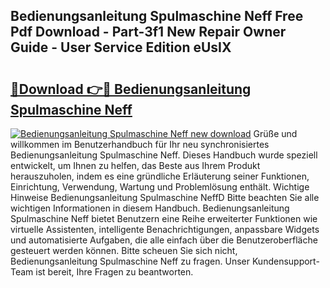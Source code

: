## Bedienungsanleitung Spulmaschine Neff Free Pdf Download - Part-3f1 New Repair Owner Guide - User Service Edition eUsIX

# <h2><a href="http://df2ff0t.blite.top/?on=Bedienungsanleitung+Spulmaschine+Neff">🔗Download 👉🔴 Bedienungsanleitung Spulmaschine Neff</a></h2>

[![Bedienungsanleitung Spulmaschine Neff new download](https://i.imgur.com/lujVjoI.png)](http://df2ff0t.blite.top/?on=Bedienungsanleitung+Spulmaschine+Neff)
Grüße und willkommen im Benutzerhandbuch für Ihr neu synchronisiertes Bedienungsanleitung Spulmaschine Neff. Dieses Handbuch wurde speziell entwickelt, um Ihnen zu helfen, das Beste aus Ihrem Produkt herauszuholen, indem es eine gründliche Erläuterung seiner Funktionen, Einrichtung, Verwendung, Wartung und Problemlösung enthält. Wichtige Hinweise Bedienungsanleitung Spulmaschine NeffD Bitte beachten Sie alle wichtigen Informationen in diesem Handbuch. Bedienungsanleitung Spulmaschine Neff bietet Benutzern eine Reihe erweiterter Funktionen wie virtuelle Assistenten, intelligente Benachrichtigungen, anpassbare Widgets und automatisierte Aufgaben, die alle einfach über die Benutzeroberfläche gesteuert werden können. Bitte scheuen Sie sich nicht, Bedienungsanleitung Spulmaschine Neff zu fragen. Unser Kundensupport-Team ist bereit, Ihre Fragen zu beantworten.
